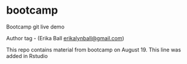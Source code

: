 # bootcamp
Bootcamp git live demo

Author tag - (Erika Ball erikalynball@gmail.com)


This repo contains material from bootcamp on August 19.  This line was added in Rstudio